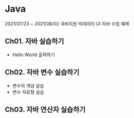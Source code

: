 # Java
2021/07/23 ~ 2021/08/02 국비지원 빅데이터 UI 자바 수업 예제

## Ch01. 자바 실습하기
- Hello World 출력하기

## Ch02. 자바 변수 실습하기
- 변수의 개념 실습
- 변수 자료형 실습

## Ch03. 자바 연산자 실습하기
